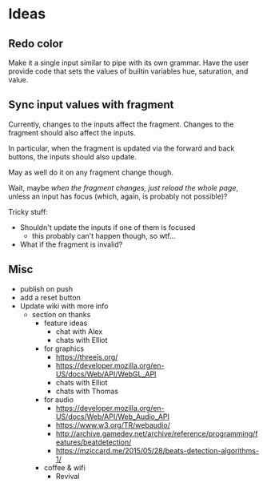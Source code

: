 # Ideas

## Redo color

Make it a single input similar to pipe with its own grammar. Have the user
provide code that sets the values of builtin variables hue, saturation, and
value.

## Sync input values with fragment

Currently, changes to the inputs affect the fragment. Changes to the fragment
should also affect the inputs.

In particular, when the fragment is updated via the forward and back buttons,
the inputs should also update.

May as well do it on any fragment change though.

Wait, maybe _when the fragment changes, just reload the whole page_, unless an
input has focus (which, again, is probably not possible)?

Tricky stuff:

- Shouldn't update the inputs if one of them is focused
  - this probably can't happen though, so wtf...
- What if the fragment is invalid?

## Misc

- publish on push
- add a reset button
- Update wiki with more info
  - section on thanks
    - feature ideas
      - chat with Alex
      - chats with Elliot
    - for graphics
      - https://threejs.org/
      - https://developer.mozilla.org/en-US/docs/Web/API/WebGL_API
      - chats with Elliot
      - chats with Thomas
    - for audio
      - https://developer.mozilla.org/en-US/docs/Web/API/Web_Audio_API
      - https://www.w3.org/TR/webaudio/
      - http://archive.gamedev.net/archive/reference/programming/features/beatdetection/
      - https://mziccard.me/2015/05/28/beats-detection-algorithms-1/
    - coffee & wifi
      - Revival

